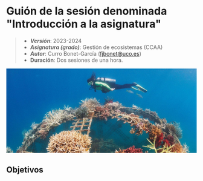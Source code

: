 # Guión de la sesión denominada "Introducción a la asignatura"


> + **_Versión_**: 2023-2024
> + **_Asignatura (grado)_**: Gestión de ecosistemas (CCAA)
> + **_Autor_**: Curro Bonet-García (fjbonet@uco.es)
> + **Duración**: Dos sesiones de una hora.

![portada](https://github.com/aprendiendo-cosas/Te_conocimientos_previos_gesteco_ccaa/raw/main/imagenes/portada.jpg)



## Objetivos 

